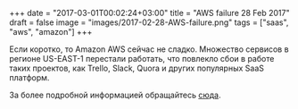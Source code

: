 +++
date = "2017-03-01T00:02:24+03:00"
title = "AWS failure 28 Feb 2017"
draft = false
image = "images/2017-02-28-AWS-failure.png"
tags = ["saas", "aws", "amazon"]
+++

Если коротко, то Amazon AWS сейчас не сладко. Множество сервисов в регионе US-EAST-1 перестали работать, что повлекло сбои в работе таких проектов, как Trello, Slack, Quora и других популярных SaaS платформ.

За более подробной информацией обращайтесь [сюда](http://venturebeat.com/2017/02/28/aws-is-investigating-s3-issues-affecting-quora-slack-trello/).
